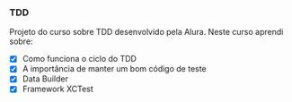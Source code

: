 <h3>TDD</h3>

Projeto do curso sobre TDD desenvolvido pela Alura. Neste curso aprendi sobre: 

- [x] Como funciona o ciclo do TDD
- [x] A importância de manter um bom código de teste
- [x] Data Builder
- [x] Framework XCTest
